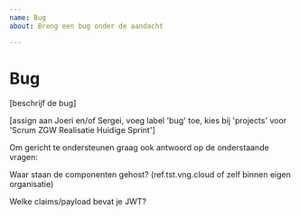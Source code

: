 ```yaml
---
name: Bug
about: Breng een bug onder de aandacht

---
```


# Bug

[beschrijf de bug]

[assign aan Joeri en/of Sergei, voeg label 'bug' toe, kies bij 'projects' voor 'Scrum ZGW Realisatie Huidige Sprint']

Om gericht te ondersteunen graag ook antwoord op de onderstaande vragen:

Waar staan de componenten gehost? (ref.tst.vng.cloud of zelf binnen eigen organisatie)

Welke claims/payload bevat je JWT?
